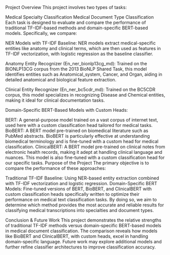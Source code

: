 Project Overview
This project involves two types of tasks:

Medical Specialty Classification
Medical Document Type Classification
Each task is designed to evaluate and compare the performance of traditional TF-IDF-based methods and domain-specific BERT-based models. Specifically, we compare:

NER Models with TF-IDF Baseline: NER models extract medical-specific entities like anatomy and clinical terms, which are then used as features in TF-IDF vectorization, with logistic regression as the baseline classifier.

Anatomy Entity Recognizer (En_ner_bionlp13cg_md): Trained on the BIONLP13CG corpus from the 2013 BioNLP Shared Task, this model identifies entities such as Anatomical_system, Cancer, and Organ, aiding in detailed anatomical and biological feature extraction.

Clinical Entity Recognizer (En_ner_bc5cdr_md): Trained on the BC5CDR corpus, this model specializes in recognizing Disease and Chemical entities, making it ideal for clinical documentation tasks.

Domain-Specific BERT-Based Models with Custom Heads:

BERT: A general-purpose model trained on a vast corpus of internet text, used here with a custom classification head tailored for medical tasks.
BioBERT: A BERT model pre-trained on biomedical literature such as PubMed abstracts. BioBERT is particularly effective at understanding biomedical terminology and is fine-tuned with a custom head for medical classification.
ClinicalBERT: A BERT model pre-trained on clinical notes from electronic health records, making it adept at handling clinical language and nuances. This model is also fine-tuned with a custom classification head for our specific tasks.
Purpose of the Project
The primary objective is to compare the performance of these approaches:

Traditional TF-IDF Baseline: Using NER-based entity extraction combined with TF-IDF vectorization and logistic regression.
Domain-Specific BERT Models: Fine-tuned versions of BERT, BioBERT, and ClinicalBERT with custom classification heads specifically written to optimize their performance on medical text classification tasks.
By doing so, we aim to determine which method provides the most accurate and reliable results for classifying medical transcriptions into specialties and document types.

Conclusion & Future Work
This project demonstrates the relative strengths of traditional TF-IDF methods versus domain-specific BERT-based models in medical document classification. The comparison reveals how models like BioBERT and ClinicalBERT, with custom heads, excel in handling domain-specific language. Future work may explore additional models and further refine classifier architectures to improve classification accuracy.
